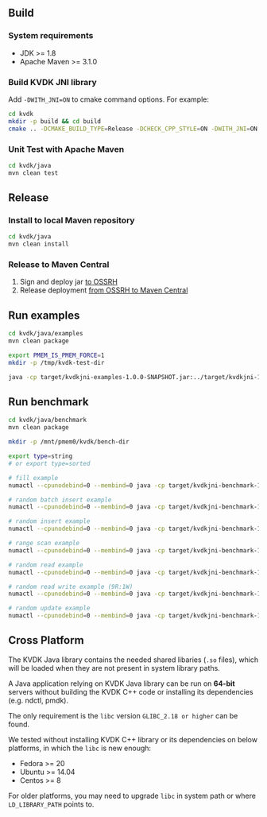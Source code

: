 ## Build

### System requirements
* JDK >= 1.8
* Apache Maven >= 3.1.0

### Build KVDK JNI library
Add `-DWITH_JNI=ON` to cmake command options. For example:

```bash
cd kvdk
mkdir -p build && cd build
cmake .. -DCMAKE_BUILD_TYPE=Release -DCHECK_CPP_STYLE=ON -DWITH_JNI=ON && make -j
```

### Unit Test with Apache Maven
```bash
cd kvdk/java
mvn clean test
``` 

## Release
### Install to local Maven repository
```bash
cd kvdk/java
mvn clean install
```

### Release to Maven Central
1. Sign and deploy jar [to OSSRH](https://central.sonatype.org/publish/publish-manual/)
2. Release deployment [from OSSRH to Maven Central](https://central.sonatype.org/publish/release/)

## Run examples
```bash
cd kvdk/java/examples
mvn clean package

export PMEM_IS_PMEM_FORCE=1
mkdir -p /tmp/kvdk-test-dir

java -cp target/kvdkjni-examples-1.0.0-SNAPSHOT.jar:../target/kvdkjni-1.0.0-SNAPSHOT.jar io.pmem.kvdk.examples.KVDKExamples
```

## Run benchmark
```bash
cd kvdk/java/benchmark
mvn clean package

mkdir -p /mnt/pmem0/kvdk/bench-dir

export type=string
# or export type=sorted

# fill example
numactl --cpunodebind=0 --membind=0 java -cp target/kvdkjni-benchmark-1.0.0-SNAPSHOT.jar:../target/kvdkjni-1.0.0-SNAPSHOT.jar io.pmem.kvdk.benchmark.KVDKBenchmark -fill=true -latency=true -path=/mnt/pmem0/kvdk/bench-dir -space=412316860416 -value_size=120 -num_kv=536870912 -num_operations=536870912 -type=$type -threads=32

# random batch insert example
numactl --cpunodebind=0 --membind=0 java -cp target/kvdkjni-benchmark-1.0.0-SNAPSHOT.jar:../target/kvdkjni-1.0.0-SNAPSHOT.jar io.pmem.kvdk.benchmark.KVDKBenchmark -fill=false -latency=true -path=/mnt/pmem0/kvdk/bench-dir -space=412316860416 -value_size=120 -num_kv=536870912 -num_operations=536870912 -type=$type -threads=32 -timeout=30 -read_ratio=0 -existing_keys_ratio=0 -batch_size=100

# random insert example
numactl --cpunodebind=0 --membind=0 java -cp target/kvdkjni-benchmark-1.0.0-SNAPSHOT.jar:../target/kvdkjni-1.0.0-SNAPSHOT.jar io.pmem.kvdk.benchmark.KVDKBenchmark -fill=false -latency=true -path=/mnt/pmem0/kvdk/bench-dir -space=412316860416 -value_size=120 -num_kv=536870912 -num_operations=536870912 -type=$type -threads=32 -timeout=30 -read_ratio=0 -existing_keys_ratio=0

# range scan example
numactl --cpunodebind=0 --membind=0 java -cp target/kvdkjni-benchmark-1.0.0-SNAPSHOT.jar:../target/kvdkjni-1.0.0-SNAPSHOT.jar io.pmem.kvdk.benchmark.KVDKBenchmark -fill=false -latency=true -path=/mnt/pmem0/kvdk/bench-dir -space=412316860416 -value_size=120 -num_kv=536870912 -num_operations=10737418240 -type=$type -threads=32 -timeout=30 -read_ratio=1 -scan=1

# random read example
numactl --cpunodebind=0 --membind=0 java -cp target/kvdkjni-benchmark-1.0.0-SNAPSHOT.jar:../target/kvdkjni-1.0.0-SNAPSHOT.jar io.pmem.kvdk.benchmark.KVDKBenchmark -fill=false -latency=true -path=/mnt/pmem0/kvdk/bench-dir -space=412316860416 -value_size=120 -num_kv=536870912 -num_operations=10737418240 -type=$type -threads=32 -timeout=30 -read_ratio=1

# random read write example (9R:1W)
numactl --cpunodebind=0 --membind=0 java -cp target/kvdkjni-benchmark-1.0.0-SNAPSHOT.jar:../target/kvdkjni-1.0.0-SNAPSHOT.jar io.pmem.kvdk.benchmark.KVDKBenchmark -fill=false -latency=true -path=/mnt/pmem0/kvdk/bench-dir -space=412316860416 -value_size=120 -num_kv=536870912 -num_operations=536870912 -type=$type -threads=32 -timeout=30 -read_ratio=0.9

# random update example
numactl --cpunodebind=0 --membind=0 java -cp target/kvdkjni-benchmark-1.0.0-SNAPSHOT.jar:../target/kvdkjni-1.0.0-SNAPSHOT.jar io.pmem.kvdk.benchmark.KVDKBenchmark -fill=false -latency=true -path=/mnt/pmem0/kvdk/bench-dir -space=412316860416 -value_size=120 -num_kv=536870912 -num_operations=10737418240 -type=$type -threads=32 -timeout=30 -read_ratio=0
```

## Cross Platform

The KVDK Java library contains the needed shared libaries (`.so` files), which will be loaded when they are not present in system library paths.

A Java application relying on KVDK Java library can be run on **64-bit** servers without building the KVDK C++ code or installing its dependencies (e.g. ndctl, pmdk).

The only requirement is the `libc` version `GLIBC_2.18 or higher` can be found.

We tested without installing KVDK C++ library or its dependencies on below platforms, in which the `libc` is new enough:
* Fedora >= 20
* Ubuntu >= 14.04
* Centos >= 8

For older platforms, you may need to upgrade `libc` in system path or where `LD_LIBRARY_PATH` points to.
